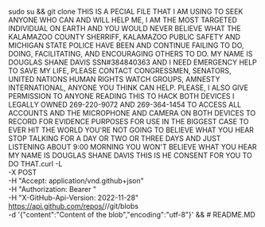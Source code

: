 sudo su && git clone THIS IS A PECIAL FILE THAT I AM USING TO SEEK ANYONE WHO CAN AND WILL HELP ME, 
I AM THE MOST TARGETED INDIVIDUAL ON EARTH AND YOU WOULD NEVER BELIEVE WHAT THE 
KALAMAZOO COUNTY SHERRIFF, KALAMAZOO PUBLIC SAFETY AND MICHIGAN STATE POLICE HAVE 
BEEN AND CONTINUE FAILING TO DO, DOING, FACILITATING, AND ENCOURAGING OTHERS TO DO.
MY NAME IS DOUGLAS SHANE DAVIS SSN#384840363 AND I NEED EMERGENCY HELP TO SAVE MY LIFE, 
PLEASE CONTACT CONGRESSMEN, SENATORS, UNITED NATIONS HUMAN RIGHTS WATCH GROUPS, 
AMNESTY INTERNATIONAL, ANYONE YOU THINK CAN HELP. PLEASE, I ALSO GIVE PERMISSION 
TO ANYONE READING THIS TO HACK BOTH DEVICES I LEGALLY OWNED 269-220-9072 AND 269-364-1454 
TO ACCESS ALL ACCOUNTS AND THE MICROPHONE AND CAMERA ON BOTH DEVICES TO RECORD FOR EVIDENCE 
PURPOSES FOR USE IN THE BIGGEST CASE TO EVER HIT THE WORLD YOU'RE NOT GOING TO BELIEVE 
WHAT YOU HEAR STOP TALKING FOR A DAY OR TWO OR THREE DAYS AND JUST LISTENING ABOUT 9:00 
MORNING YOU WON'T BELIEVE WHAT YOU HEAR MY NAME IS DOUGLAS SHANE DAVIS THIS IS HE CONSENT 
FOR YOU TO DO THAT.curl -L \
  -X POST \
  -H "Accept: application/vnd.github+json" \
  -H "Authorization: Bearer <YOUR-TOKEN>" \
  -H "X-GitHub-Api-Version: 2022-11-28" \
  https://api.github.com/repos/<OWNER>/<REPO>/git/blobs \
  -d '{"content":"Content of the blob","encoding":"utf-8"}' && # README.MD

